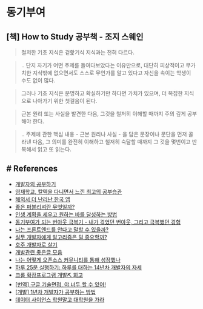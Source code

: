 # 동기부여

## [책] How to Study 공부책 - 조지 스웨인
> 철저한 기초 지식은 겉핥기식 지식과는 전혀 다르다.

> .. 단지 자기가 어떤 주제를 들여다보았다는 이유만으로, 대단히 피상적이고 무가치한 지식밖에 없으면서도 스스로 무언가를 알고 있다고 자신을 속이는 학생이 수도 없이 많다.

> 그러나 기초 지식은 분명하고 확실하기만 하다면 가치가 있으며, 더 복잡한 지식으로 나아가기 위한 첫걸음이 된다. 

> 근본 원리 또는 사실을 발견한 다음, 그것을 철저히 이해할 때까지 주의 깊게 공부해야 한다.

> .. 주제에 관한 핵심 내용 - 근본 원리나 사실 - 을 담은 문장이나 문단을 먼저 골라낸 다음, 그 의미를 완전히 이해하고 철저히 숙달할 때까지 그 것을 몇번이고 반복해서 읽고 또 읽는다.



## # References
- [개발자의 공부하기](https://devjang.github.io/2019/08/25/2019-08-25-learning-developer/)
- [영재학교, 칼텍을 다니면서 느낀 최고의 공부습관](https://blog.naver.com/todd0522/10173673554)
- [해외서 더 난리난 한국 앱](https://1boon.kakao.com/jobsN/5e4a53a77391205c8a52e2fb?view=katalk)
- [좋은 퍼블리셔란 무엇일까?](https://woowabros.github.io/woowabros/2016/07/15/good_publisher.html)
- [인생 계획을 세우고 원하는 바를 달성하는 방법](https://evernote.com/blog/ko/how-to-make-a-plan/)
- [동기부여가 되는 번아웃 극복기 - 내가 겪었던 번아웃, 그리고 극복했던 경험](https://evan-moon.github.io/2019/09/23/how-to-overcome-burnout/)
- [나는 프론트엔드를 안다고 말할 수 있을까?](https://evan-moon.github.io/2020/03/02/what-is-knowing/)
- [실무 개발자에게 알고리즘은 덜 중요할까?](https://medium.com/@ghilbut/%EC%8B%A4%EB%AC%B4-%EA%B0%9C%EB%B0%9C%EC%9E%90%EC%97%90%EA%B2%8C-%EC%95%8C%EA%B3%A0%EB%A6%AC%EC%A6%98%EC%9D%80-%EB%8D%9C-%EC%A4%91%EC%9A%94%ED%95%A0%EA%B9%8C-fcbab7f87074)
- [호주 개발자로 살기](https://edykim.com/ko/category/life-in-australia/)
- [개발관련 좋은글 모음](https://github.com/YouTaekJung/dev-collection)
- [나는 어떻게 오픈소스 커뮤니티를 통해 성장했나](https://blog.cometkim.kr/posts/mattermost-contribution/how-i-grow-up-with-mattermost-community/)
- [하루 25분 실행하기: 하루를 대하는 14년차 개발자의 자세](https://blog.shiren.dev/2020-09-07/?fbclid=IwAR1ZzmlQS5Zimlqa1YjyPViqZcqoxNqg6sgjHaDSzvTxtdddbFKcaPsPz7E)
- [크롬 확장프로그램 개발⛏️ 회고](https://zuminternet.github.io/Zum-Chrome-Extension/)
- [[번역] 구글 기술면접, 야 너두 할 수 있어!](https://baeharam.netlify.app/posts/interview/%EA%B5%AC%EA%B8%80-%EA%B8%B0%EC%88%A0-%EB%A9%B4%EC%A0%91-%EC%95%BC-%EB%84%88%EB%91%90-%ED%95%A0-%EC%88%98-%EC%9E%88%EC%96%B4!)
- [[개발] 1년차 개발자가 공부하는 방법](https://medium.com/react-native-seoul/%EA%B0%9C%EB%B0%9C-1%EB%85%84%EC%B0%A8-%EA%B0%9C%EB%B0%9C%EC%9E%90%EA%B0%80-%EA%B3%B5%EB%B6%80%ED%95%98%EB%8A%94-%EB%B0%A9%EB%B2%95-5e432779f779)
- [데이터 사이언스 학원말고 대학원을 가라](https://blog.pabii.co.kr/graduate-school-private-academy/)

